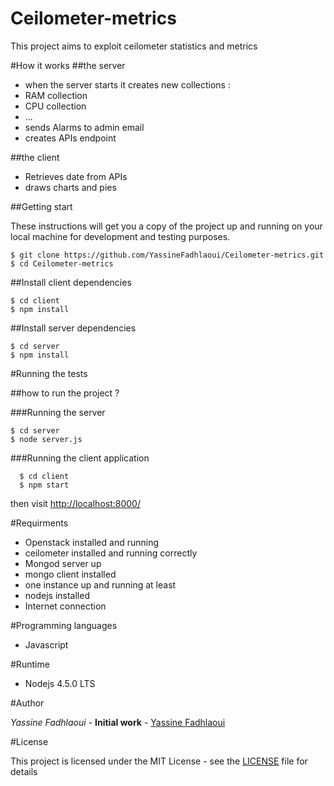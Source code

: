 # Ceilometer-metrics
This project aims to exploit ceilometer statistics and metrics 

#How it works
##the server
* when the server starts it creates new collections :
* RAM collection
* CPU collection
* ...
* sends Alarms to admin email
* creates APIs endpoint

##the client 

* Retrieves date from APIs
* draws charts and pies

##Getting start

These instructions will get you a copy of the project up and running on your local machine for development and testing purposes.

```
$ git clone https://github.com/YassineFadhlaoui/Ceilometer-metrics.git
$ cd Ceilometer-metrics
```
##Install client dependencies

```
$ cd client
$ npm install
```

##Install server dependencies

```
$ cd server
$ npm install
```
#Running the tests

##how to run the project ?

###Running the server

```
$ cd server
$ node server.js
```

###Running the client application

```
  $ cd client
  $ npm start 
```

then visit [http://localhost:8000/](http://localhost:8000/)

#Requirments

* Openstack installed and running
* ceilometer installed and running correctly
* Mongod server up
* mongo client installed
* one instance up and running at least
* nodejs installed
* Internet connection

#Programming languages

* Javascript

#Runtime

* Nodejs 4.5.0 LTS 

#Author

*Yassine Fadhlaoui* - **Initial work** - [Yassine Fadhlaoui](https://github.com/YassineFadhlaoui)

#License

This project is licensed under the MIT License - see the [LICENSE](https://github.com/YassineFadhlaoui/Ceilometer-metrics/blob/master/LICENSE) file for details

